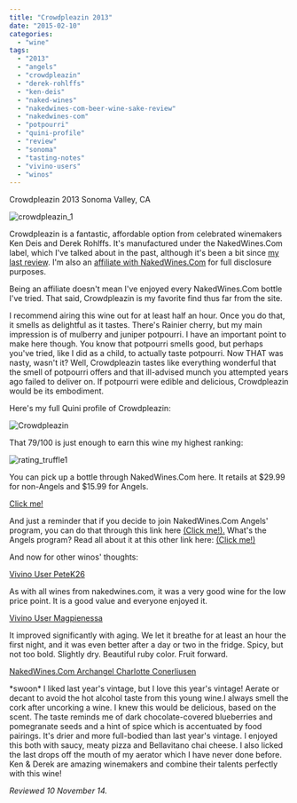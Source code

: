 ```yaml
---
title: "Crowdpleazin 2013"
date: "2015-02-10"
categories:
  - "wine"
tags:
  - "2013"
  - "angels"
  - "crowdpleazin"
  - "derek-rohlffs"
  - "ken-deis"
  - "naked-wines"
  - "nakedwines-com-beer-wine-sake-review"
  - "nakedwines-com"
  - "potpourri"
  - "quini-profile"
  - "review"
  - "sonoma"
  - "tasting-notes"
  - "vivino-users"
  - "winos"
---
```


Crowdpleazin 2013 Sonoma Valley, CA

![crowdpleazin_1](http://s3.amazonaws.com/thegourmez-wpmedia/2015/01/crowdpleazin_1-333x500.jpg)

Crowdpleazin is a fantastic, affordable option from celebrated winemakers Ken Deis and Derek Rohlffs. It's manufactured under the NakedWines.Com label, which I've talked about in the past, although it's been a bit since [my last review](http://www.thegourmez.com/2014/12/intertwine-merlot-2013/). I'm also an [affiliate with NakedWines.Com](http://www.thegourmez.com/2014/09/naked-wines-advertising/) for full disclosure purposes.

Being an affiliate doesn't mean I've enjoyed every NakedWines.Com bottle I've tried. That said, Crowdpleazin is my favorite find thus far from the site.

I recommend airing this wine out for at least half an hour. Once you do that, it smells as delightful as it tastes. There's Rainier cherry, but my main impression is of mulberry and juniper potpourri. I have an important point to make here though. You know that potpourri smells good, but perhaps you've tried, like I did as a child, to actually taste potpourri. Now THAT was nasty, wasn't it? Well, Crowdpleazin tastes like everything wonderful that the smell of potpourri offers and that ill-advised munch you attempted years ago failed to deliver on. If potpourri were edible and delicious, Crowdpleazin would be its embodiment.

Here's my full Quini profile of Crowdpleazin:

![Crowdpleazin](http://s3.amazonaws.com/thegourmez-wpmedia/2015/01/Crowdpleazin-948x1024.jpg)

That 79/100 is just enough to earn this wine my highest ranking:

![rating_truffle1](http://s3.amazonaws.com/thegourmez-wpmedia/2009/02/rating_truffle1.gif)

You can pick up a bottle through NakedWines.Com here. It retails at $29.99 for non-Angels and $15.99 for Angels.

[Click me!](http://www.anrdoezrs.net/click-7608666-11748092?url=https://us.nakedwines.com/wines/ken-and-derek-zinfandel-sonoma-valley-2013.htm)

And just a reminder that if you decide to join NakedWines.Com Angels' program, you can do that through this link here [(Click me!).](/www.kqzyfj.com/click-7608666-11764379%22%20target=%22_top%22%3eclick%20away%20and%20sign%20up%20here!%3c/a%3e) What's the Angels program? Read all about it at this other link here: [(Click me!)](/www.rebeccagomezfarrell.com/2014/09/naked-wines-advertising/%22)

And now for other winos' thoughts:

[Vivino User PeteK26](http://www.cellartracker.com/wine.asp?iWine=1725101)

As with all wines from nakedwines.com, it was a very good wine for the low price point. It is a good value and everyone enjoyed it.

[Vivino User Magpienessa](http://www.cellartracker.com/wine.asp?iWine=1725101)

It improved significantly with aging. We let it breathe for at least an hour the first night, and it was even better after a day or two in the fridge. Spicy, but not too bold. Slightly dry. Beautiful ruby color. Fruit forward.

[NakedWines.Com Archangel Charlotte Conerliusen](https://us.nakedwines.com/wines/ken-and-derek-zinfandel-sonoma-valley-2013.htm)

\*swoon\* I liked last year's vintage, but I love this year's vintage! Aerate or decant to avoid the hot alcohol taste from this young wine.I always smell the cork after uncorking a wine. I knew this would be delicious, based on the scent. The taste reminds me of dark chocolate-covered blueberries and pomegranate seeds and a hint of spice which is accentuated by food pairings. It's drier and more full-bodied than last year's vintage. I enjoyed this both with saucy, meaty pizza and Bellavitano chai cheese. I also licked the last drops off the mouth of my aerator which I have never done before. Ken & Derek are amazing winemakers and combine their talents perfectly with this wine!

_Reviewed 10 November 14._

